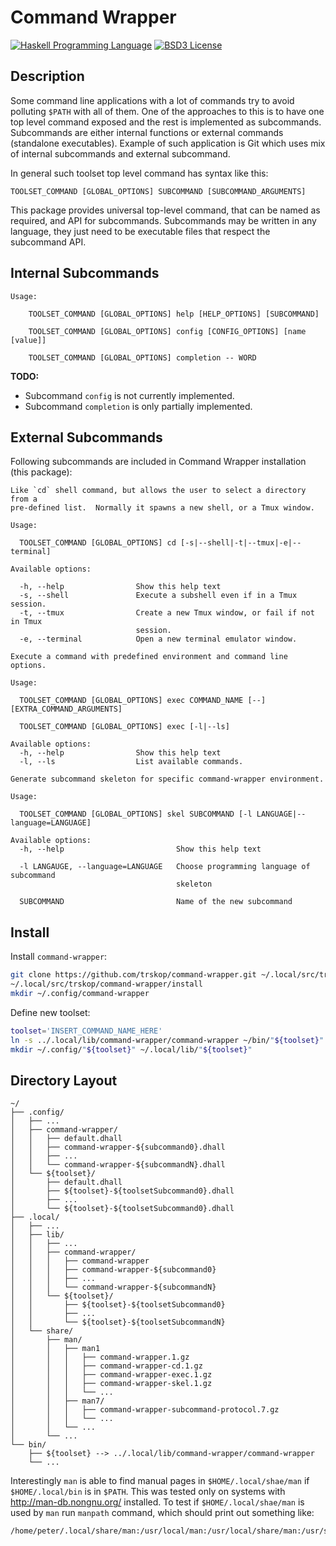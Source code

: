 # Command Wrapper

[![Haskell Programming Language](https://img.shields.io/badge/language-Haskell-blue.svg)][Haskell.org]
[![BSD3 License](http://img.shields.io/badge/license-BSD3-brightgreen.svg)][tl;dr Legal: BSD3]


## Description

Some command line applications with a lot of commands try to avoid polluting
`$PATH` with all of them.  One of the approaches to this is to have one top
level command exposed and the rest is implemented as subcommands.  Subcommands
are either internal functions or external commands (standalone executables).
Example of such application is Git which uses mix of internal subcommands and
external subcommand.

In general such toolset top level command has syntax like this:

    TOOLSET_COMMAND [GLOBAL_OPTIONS] SUBCOMMAND [SUBCOMMAND_ARGUMENTS]

This package provides universal top-level command, that can be named as
required, and API for subcommands.  Subcommands may be written in any language,
they just need to be executable files that respect the subcommand API.


## Internal Subcommands

```
Usage:

    TOOLSET_COMMAND [GLOBAL_OPTIONS] help [HELP_OPTIONS] [SUBCOMMAND]

    TOOLSET_COMMAND [GLOBAL_OPTIONS] config [CONFIG_OPTIONS] [name [value]]

    TOOLSET_COMMAND [GLOBAL_OPTIONS] completion -- WORD
```

**TODO:**

* Subcommand `config` is not currently implemented.
* Subcommand `completion` is only partially implemented.


## External Subcommands

Following subcommands are included in Command Wrapper installation (this
package):

```
Like `cd` shell command, but allows the user to select a directory from a
pre-defined list.  Normally it spawns a new shell, or a Tmux window.

Usage:

  TOOLSET_COMMAND [GLOBAL_OPTIONS] cd [-s|--shell|-t|--tmux|-e|--terminal]

Available options:

  -h, --help                Show this help text
  -s, --shell               Execute a subshell even if in a Tmux session.
  -t, --tmux                Create a new Tmux window, or fail if not in Tmux
                            session.
  -e, --terminal            Open a new terminal emulator window.
```

```
Execute a command with predefined environment and command line options.

Usage:

  TOOLSET_COMMAND [GLOBAL_OPTIONS] exec COMMAND_NAME [--] [EXTRA_COMMAND_ARGUMENTS]

  TOOLSET_COMMAND [GLOBAL_OPTIONS] exec [-l|--ls]

Available options:
  -h, --help                Show this help text
  -l, --ls                  List available commands.
```

```
Generate subcommand skeleton for specific command-wrapper environment.

Usage:

  TOOLSET_COMMAND [GLOBAL_OPTIONS] skel SUBCOMMAND [-l LANGUAGE|--language=LANGUAGE]

Available options:
  -h, --help                         Show this help text

  -l LANGAUGE, --language=LANGUAGE   Choose programming language of subcommand
                                     skeleton

  SUBCOMMAND                         Name of the new subcommand
```


## Install

Install `command-wrapper`:

```Bash
git clone https://github.com/trskop/command-wrapper.git ~/.local/src/trskop/command-wrapper
~/.local/src/trskop/command-wrapper/install
mkdir ~/.config/command-wrapper
```

Define new toolset:

```Bash
toolset='INSERT_COMMAND_NAME_HERE'
ln -s ../.local/lib/command-wrapper/command-wrapper ~/bin/"${toolset}"
mkdir ~/.config/"${toolset}" ~/.local/lib/"${toolset}"
```


## Directory Layout

````
~/
├── .config/
│   ├── ...
│   ├── command-wrapper/
│   │   ├── default.dhall
│   │   ├── command-wrapper-${subcommand0}.dhall
│   │   ├── ...
│   │   └── command-wrapper-${subcommandN}.dhall
│   └── ${toolset}/
│       ├── default.dhall
│       ├── ${toolset}-${toolsetSubcommand0}.dhall
│       ├── ...
│       └── ${toolset}-${toolsetSubcommand0}.dhall
├── .local/
│   ├── ...
│   ├── lib/
│   │   ├── ...
│   │   ├── command-wrapper/
│   │   │   ├── command-wrapper
│   │   │   ├── command-wrapper-${subcommand0}
│   │   │   ├── ...
│   │   │   └── command-wrapper-${subcommandN}
│   │   └── ${toolset}/
│   │       ├── ${toolset}-${toolsetSubcommand0}
│   │       ├── ...
│   │       └── ${toolset}-${toolsetSubcommandN}
│   └── share/
│       ├── man/
│       │   ├── man1
│       │   │   ├── command-wrapper.1.gz
│       │   │   ├── command-wrapper-cd.1.gz
│       │   │   ├── command-wrapper-exec.1.gz
│       │   │   ├── command-wrapper-skel.1.gz
│       │   │   └── ...
│       │   ├── man7/
│       │   │   ├── command-wrapper-subcommand-protocol.7.gz
│       │   │   └── ...
│       │   └── ...
│       └── ...
└── bin/
    ├── ${toolset} --> ../.local/lib/command-wrapper/command-wrapper
    └── ...
````

Interestingly `man` is able to find manual pages in `$HOME/.local/shae/man` if
`$HOME/.local/bin` is in `$PATH`.  This was tested only on systems with
<http://man-db.nongnu.org/> installed.  To test if `$HOME/.local/shae/man` is
used by `man` run `manpath` command, which should print out something like:

```
/home/peter/.local/share/man:/usr/local/man:/usr/local/share/man:/usr/share/man
```



[Haskell.org]:
  http://www.haskell.org
  "The Haskell Programming Language"
[tl;dr Legal: BSD3]:
  https://tldrlegal.com/license/bsd-3-clause-license-%28revised%29
  "BSD 3-Clause License (Revised)"
